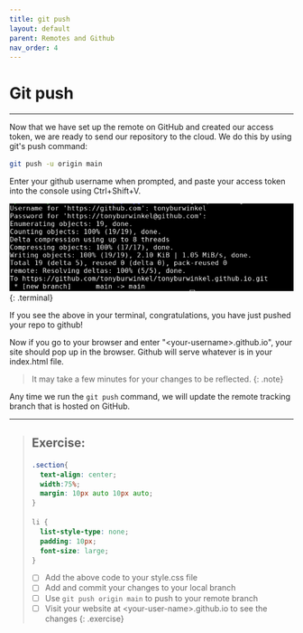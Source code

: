```yaml
---
title: git push
layout: default
parent: Remotes and Github
nav_order: 4
---
```


# Git push

---

Now that we have set up the remote on GitHub and created our access token, we are ready to send our repository to the cloud. We do this by using git's push command:

```bash
git push -u origin main
```

Enter your github username when prompted, and paste your access token into the console using Ctrl+Shift+V.

![pushed](../images/push/pushed.png)
{: .terminal}

If you see the above in your terminal, congratulations, you have just pushed your repo to github!

Now if you go to your browser and enter "\<your-username\>.github.io", your site should pop up in the browser. Github will serve whatever is in your index.html file. 

> It may take a few minutes for your changes to be reflected.
{: .note}

Any time we run the ```git push``` command, we will update the remote tracking branch that is hosted on GitHub.

---
> ## Exercise:
> 
> ```css
> .section{
> 	text-align: center;
> 	width:75%;
> 	margin: 10px auto 10px auto;
> }
> 
> li {
> 	list-style-type: none;
> 	padding: 10px;
> 	font-size: large;
> }
> ```
> 
> - [ ] Add the above code to your style.css file
> - [ ] Add and commit your changes to your local branch
> - [ ] Use ```git push origin main``` to push to your remote branch
> - [ ] Visit your website at \<your-user-name\>.github.io to see the changes
{: .exercise}
